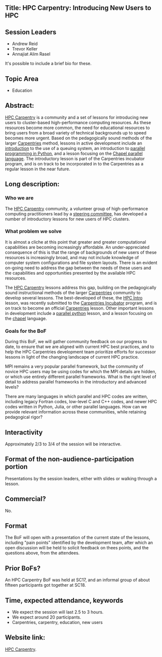 ## Title: HPC Carpentry: Introducing New Users to HPC

## Session Leaders

 - Andrew Reid
 - Trevor Keller
 - Annajiat Alim Rasel

It's possible to include a brief bio for these.

## Topic Area

 - Education

## Abstract:

[HPC Carpentry][1] is a community and a set of lessons for introducing new
users to cluster-based high-performance computing resources. As these resources
become more common, the need for educational resources to bring users from a
broad variety of technical backgrounds up to speed becomes more urgent. Based
on the pedagogically sound methods of the larger [Carpentries][2] method,
lessons in active development include an [introduction][3] to the use of a
queuing system, an introduction to [parallel programming in Python][4], and a
lesson focusing on the [Chapel parallel language][5]. The introductory lesson
is part of the Carpentries incubator program, and is on track to be
incorporated in to the Carpentries as a regular lesson in the near future.

  
##  Long description:

### Who we are

The [HPC Carpentry][1] community, a volunteer group of high-performance
computing practitioners lead by a [steering committee][6], has developed a
number of introductory lessons for new users of HPC clusters.

### What problem we solve

It is almost a cliche at this point that greater and greater computational
capabilities are becoming increasingly affordable. An under-appreciated
consequence of this is that the range of backgrounds of new users of these
resources is increasingly broad, and may not include knowledge of computer
system configurations and file system layouts. There is an evident on-going
need to address the gap between the needs of these users and the capabilities
and opportunities presented by the available HPC resources.

The [HPC Carpentry][1] lessons address this gap, building on the pedagogically
sound instructional methods of the larger [Carpentries][2] community to develop
several lessons. The best-developed of these, the [HPC Intro][3] lesson, was
recently submitted to the [Carpentries Incubator][7] program, and is on track
to become an official [Carpentries][2] lesson. Other important lessons in
development include a [parallel python][4] lesson, and a lesson focusing on the
[chapel][5] language.

### Goals for the BoF

During this BoF, we will gather community feedback on our progress to date, to
ensure that we are aligned with current HPC best practices, and to help the HPC
Carpentries development team prioritize efforts for successor lessons in light
of the changing landscape of current HPC practice.

MPI remains a very popular parallel framework, but the community of novice HPC
users may be using codes for which the MPI details are hidden, or which use
entirely different parallel frameworks. What is the right level of detail to
address parallel frameworks in the introductory and advanced levels?

There are many languages in which parallel and HPC codes are written, including
legacy Fortran codes, low-level C and C++ codes, and newer HPC codes written in
Python, Julia, or other parallel languages. How can we provide relevant
information across these communities, while retaining pedagogical rigor?

## Interactivity

Approximately 2/3 to 3/4 of the session will be interactive.

## Format of the non-audience-participation portion

Presentations by the session leaders, either with slides or walking through a
lesson.

## Commercial?

No.

## Format

The BoF will open with a presentation of the current state of the lessons,
including "pain points" identified by the development team, after which an open
discussion will be held to solicit feedback on thees points, and the questions
above, from the attendees.

## Prior BoFs?

An HPC Carpentry BoF was held at SC17, and an informal group of about fifteen
participants got together at SC18.

## Time, expected attendance, keywords

 - We expect the session will last 2.5 to 3 hours.
 - We expect around 20 participants.
 - Carpentries, carpentry, education, new users

## Website link:

[HPC Carpentry][1].



[1]: https://hpc-carpentry.org
[2]: https://carpentries.org
[3]: https://github.com/carpentries-incubator/hpc-intro
[4]: https://github.com/hpc-carpentry/hpc-python
[5]: https://github.com/hpc-carpentry/hpc-chapel
[6]: http://www.hpc-carpentry.org/contact/
[7]: https://github.com/carpentries-incubator
